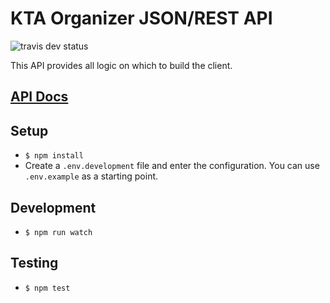 # KTA Organizer JSON/REST API
![travis dev status](https://travis-ci.org/KTA-Organizer/Organizer-API.svg?branch=dev)

This API provides all logic on which to build the client.

## [API Docs](https://ktaorganizer.docs.apiary.io/)

## Setup
- `$ npm install`
- Create a `.env.development` file and enter the configuration. You can use `.env.example` as a starting point.

## Development
- `$ npm run watch`

## Testing
- `$ npm test`
